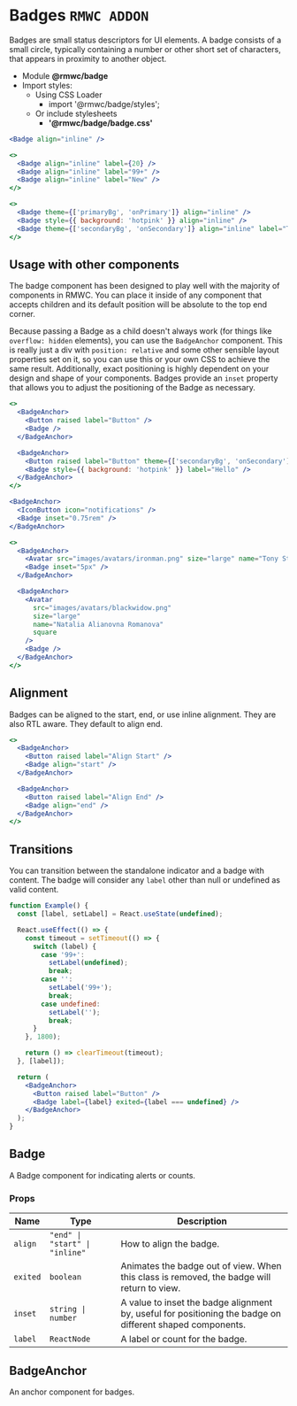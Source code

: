 # Badges `RMWC ADDON`

Badges are small status descriptors for UI elements. A badge consists of a small circle, typically containing a number or other short set of characters, that appears in proximity to another object.

- Module **@rmwc/badge**
- Import styles:
  - Using CSS Loader
    - import '@rmwc/badge/styles';
  - Or include stylesheets
    - **'@rmwc/badge/badge.css'**

```jsx
<Badge align="inline" />
```

```jsx
<>
  <Badge align="inline" label={20} />
  <Badge align="inline" label="99+" />
  <Badge align="inline" label="New" />
</>
```

```jsx
<>
  <Badge theme={['primaryBg', 'onPrimary']} align="inline" />
  <Badge style={{ background: 'hotpink' }} align="inline" />
  <Badge theme={['secondaryBg', 'onSecondary']} align="inline" label="Theme" />
</>
```

## Usage with other components

The badge component has been designed to play well with the majority of components in RMWC. You can place it inside of any component that accepts children and its default position will be absolute to the top end corner.

Because passing a Badge as a child doesn't always work (for things like `overflow: hidden` elements), you can use the `BadgeAnchor` component. This is really just a div with `position: relative` and some other sensible layout properties set on it, so you can use this or your own CSS to achieve the same result. Additionally, exact positioning is highly dependent on your design and shape of your components. Badges provide an `inset` property that allows you to adjust the positioning of the Badge as necessary.

```jsx
<>
  <BadgeAnchor>
    <Button raised label="Button" />
    <Badge />
  </BadgeAnchor>

  <BadgeAnchor>
    <Button raised label="Button" theme={['secondaryBg', 'onSecondary']} />
    <Badge style={{ background: 'hotpink' }} label="Hello" />
  </BadgeAnchor>
</>
```

```jsx
<BadgeAnchor>
  <IconButton icon="notifications" />
  <Badge inset="0.75rem" />
</BadgeAnchor>
```

```jsx
<>
  <BadgeAnchor>
    <Avatar src="images/avatars/ironman.png" size="large" name="Tony Stark" />
    <Badge inset="5px" />
  </BadgeAnchor>

  <BadgeAnchor>
    <Avatar
      src="images/avatars/blackwidow.png"
      size="large"
      name="Natalia Alianovna Romanova"
      square
    />
    <Badge />
  </BadgeAnchor>
</>
```

## Alignment

Badges can be aligned to the start, end, or use inline alignment. They are also RTL aware. They default to align end.

```jsx
<>
  <BadgeAnchor>
    <Button raised label="Align Start" />
    <Badge align="start" />
  </BadgeAnchor>

  <BadgeAnchor>
    <Button raised label="Align End" />
    <Badge align="end" />
  </BadgeAnchor>
</>
```

## Transitions

You can transition between the standalone indicator and a badge with content. The badge will consider any `label` other than null or undefined as valid content.

```jsx
function Example() {
  const [label, setLabel] = React.useState(undefined);

  React.useEffect(() => {
    const timeout = setTimeout(() => {
      switch (label) {
        case '99+':
          setLabel(undefined);
          break;
        case '':
          setLabel('99+');
          break;
        case undefined:
          setLabel('');
          break;
      }
    }, 1800);

    return () => clearTimeout(timeout);
  }, [label]);

  return (
    <BadgeAnchor>
      <Button raised label="Button" />
      <Badge label={label} exited={label === undefined} />
    </BadgeAnchor>
  );
}
```

## Badge

A Badge component for indicating alerts or counts.

### Props

| Name     | Type                           | Description                                                                                               |
| -------- | ------------------------------ | --------------------------------------------------------------------------------------------------------- |
| `align`  | `"end" \| "start" \| "inline"` | How to align the badge.                                                                                   |
| `exited` | `boolean`                      | Animates the badge out of view. When this class is removed, the badge will return to view.                |
| `inset`  | `string \| number`             | A value to inset the badge alignment by, useful for positioning the badge on different shaped components. |
| `label`  | `ReactNode`                    | A label or count for the badge.                                                                           |

## BadgeAnchor

An anchor component for badges.
